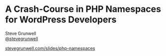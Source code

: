 <!-- .slide: class="title-slide" -->
# A Crash-Course in PHP Namespaces for WordPress Developers

Steve Grunwell<br>
[@stevegrunwell](https://twitter.com/stevegrunwell)

[stevegrunwell.com/slides/php-namespaces](https://stevegrunwell.com/slides/php-namespaces)<!-- .element: class="slides-link" -->
